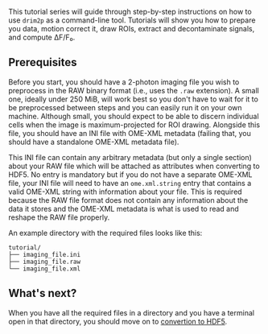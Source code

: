 This tutorial series will guide through step-by-step instructions on how to use `drim2p` as a command-line tool. Tutorials will show you how to prepare you data, motion correct it, draw ROIs, extract and decontaminate signals, and compute ΔF/F₀.

## Prerequisites

Before you start, you should have a 2-photon imaging file you wish to preprocess in the RAW binary format (i.e., uses the `.raw` extension). A small one, ideally under 250 MiB, will work best so you don't have to wait for it to be preprocessed between steps and you can easily run it on your own machine. Although small, you should expect to be able to discern individual cells when the image is maximum-projected for ROI drawing.
Alongside this file, you should have an INI file with OME-XML metadata (failing that, you should have a standalone OME-XML metadata file).

This INI file can contain any arbitrary metadata (but only a single section) about your RAW file which will be attached as attributes when converting to HDF5. No entry is mandatory but if you do not have a separate OME-XML file, your INI file will need to have an `ome.xml.string` entry that contains a valid OME-XML string with information about your file. This is required because the RAW file format does not contain any information about the data it stores and the OME-XML metadata is what is used to read and reshape the RAW file properly.

An example directory with the required files looks like this:

```shell
tutorial/
├── imaging_file.ini
├── imaging_file.raw
└── imaging_file.xml
```

## What's next?

When you have all the required files in a directory and you have a terminal open in that directory, you should move on to [convertion to HDF5](conversion-to-hdf5.md).
